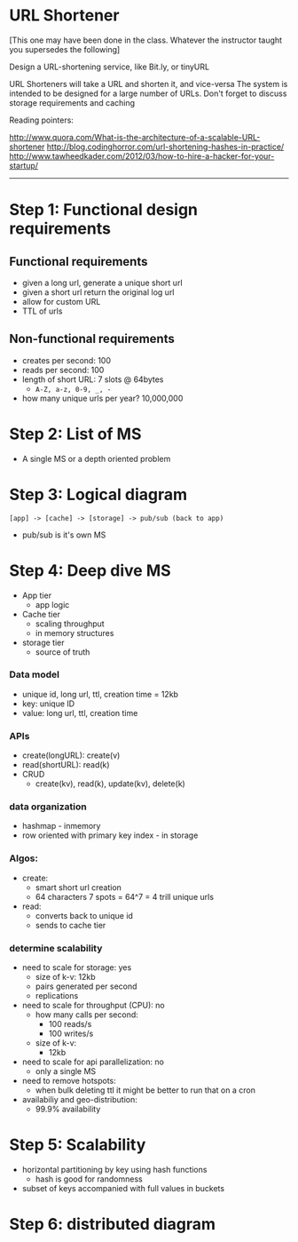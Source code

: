 # URL Shortener

[This one may have been done in the class. Whatever the instructor taught you supersedes the following]

Design a URL-shortening service, like Bit.ly, or tinyURL

URL Shorteners will take a URL and shorten it, and vice-versa
The system is intended to be designed for a large number of URLs.
Don't forget to discuss storage requirements and caching

Reading pointers:

http://www.quora.com/What-is-the-architecture-of-a-scalable-URL-shortener
http://blog.codinghorror.com/url-shortening-hashes-in-practice/
http://www.tawheedkader.com/2012/03/how-to-hire-a-hacker-for-your-startup/

---

# Step 1: Functional design requirements

## Functional requirements

- given a long url, generate a unique short url
- given a short url return the original log url
- allow for custom URL
- TTL of urls

## Non-functional requirements

- creates per second: 100
- reads per second: 100
- length of short URL: 7 slots @ 64bytes
	- `A-Z, a-z, 0-9, _, -`
- how many unique urls per year? 10,000,000

# Step 2: List of MS

- A single MS or a depth oriented problem

# Step 3: Logical diagram

```
[app] -> [cache] -> [storage] -> pub/sub (back to app)
```

- pub/sub is it's own MS

# Step 4: Deep dive MS

- App tier
	- app logic
- Cache tier
	- scaling throughput
	- in memory structures
- storage tier
	- source of truth

### Data model
- unique id, long url, ttl, creation time = 12kb
- key: unique ID
- value: long url, ttl, creation time

### APIs
- create(longURL): create(v)
- read(shortURL): read(k)
- CRUD 
	- create(kv), read(k), update(kv), delete(k)

### data organization
- hashmap - inmemory
- row oriented with primary key index - in storage

### Algos:
- create:
	- smart short url creation
	- 64 characters 7 spots = 64^7 = 4 trill unique urls
- read:
	- converts back to unique id
	- sends to cache tier

### determine scalability
- need to scale for storage: yes
	- size of k-v: 12kb
	- pairs generated per second
	- replications
- need to scale for throughput (CPU): no
	- how many calls per second: 
		- 100 reads/s
		- 100 writes/s
	- size of k-v:
		- 12kb
- need to scale for api parallelization: no
	- only a single MS
- need to remove hotspots:
	- when bulk deleting ttl it might be better to run that on a cron
- availabiliy and geo-distribution:
	- 99.9% availability

# Step 5: Scalability

- horizontal partitioning by key using hash functions
	- hash is good for randomness
- subset of keys accompanied with full values in buckets

# Step 6: distributed diagram

